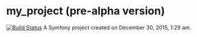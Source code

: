 my_project (pre-alpha version)
==========
[![Build Status](https://travis-ci.org/zrayev/blog.svg?branch=dev)](https://travis-ci.org/zrayev/blog)
A Symfony project created on December 30, 2015, 1:29 am.
